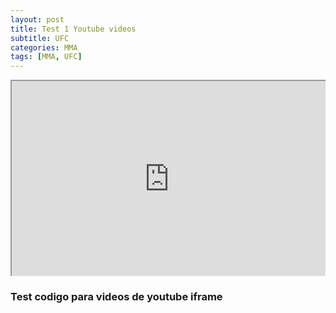 ```yaml
---
layout: post
title: Test 1 Youtube videos 
subtitle: UFC 
categories: MMA
tags: [MMA, UFC]
---
```


<!DOCTYPE html>
<html>
<head>
<style type="text/css">
.responsiveRapper {
	overflow:hidden;
	padding-bottom:56.25%;
	padding-top:30px;
	height:0;
	position:relative;
}
.responsiveRapper iframe,
.responsiveRapper object,
.responsiveRapper embed {
	top:0;
	left:0;
	width:100%;
	height:100%;
	position:absolute;
}
</style>
</head>
<body>
<div class="responsiveRapper">
	<iframe width="560" height="315"
	src="https://www.youtube.com/watch?v=ulSKDgoidMA">
	</iframe>
</div>
</body>
</html>


### Test codigo para videos de youtube  iframe
